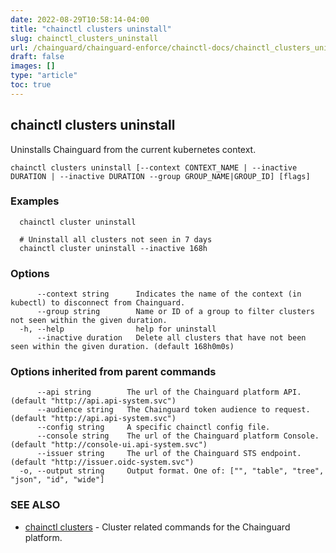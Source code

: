 ```yaml
---
date: 2022-08-29T10:58:14-04:00
title: "chainctl clusters uninstall"
slug: chainctl_clusters_uninstall
url: /chainguard/chainguard-enforce/chainctl-docs/chainctl_clusters_uninstall/
draft: false
images: []
type: "article"
toc: true
---
```

## chainctl clusters uninstall

Uninstalls Chainguard from the current kubernetes context.

```
chainctl clusters uninstall [--context CONTEXT_NAME | --inactive DURATION | --inactive DURATION --group GROUP_NAME|GROUP_ID] [flags]
```

### Examples

```
  chainctl cluster uninstall
  
  # Uninstall all clusters not seen in 7 days
  chainctl cluster uninstall --inactive 168h
```

### Options

```
      --context string      Indicates the name of the context (in kubectl) to disconnect from Chainguard.
      --group string        Name or ID of a group to filter clusters not seen within the given duration.
  -h, --help                help for uninstall
      --inactive duration   Delete all clusters that have not been seen within the given duration. (default 168h0m0s)
```

### Options inherited from parent commands

```
      --api string        The url of the Chainguard platform API. (default "http://api.api-system.svc")
      --audience string   The Chainguard token audience to request. (default "http://api.api-system.svc")
      --config string     A specific chainctl config file.
      --console string    The url of the Chainguard platform Console. (default "http://console-ui.api-system.svc")
      --issuer string     The url of the Chainguard STS endpoint. (default "http://issuer.oidc-system.svc")
  -o, --output string     Output format. One of: ["", "table", "tree", "json", "id", "wide"]
```

### SEE ALSO

* [chainctl clusters](/chainguard/chainguard-enforce/chainctl-docs/chainctl_clusters/)	 - Cluster related commands for the Chainguard platform.

